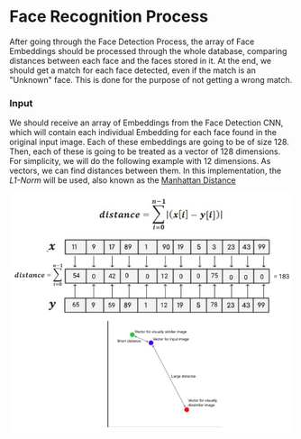 # Face Recognition Process

After going through the Face Detection Process, the array of Face Embeddings should be processed through the whole database, comparing distances between each face and the faces stored in it. At the end, we should get a match for each face detected, even if the match is an "Unknown" face. This is done for the purpose of not getting a wrong match.

### Input

We should receive an array of Embeddings from the Face Detection CNN, which will contain each individual Embedding for each face found in the original input image. Each of these embeddings are going to be of size 128. Then, each of these is going to be treated as a vector of 128 dimensions. For simplicity, we will do the following example with 12 dimensions. As vectors, we can find distances between them. In this implementation, the *L1-Norm* will be used, also known as the <ins>Manhattan Distance</ins>

![Face recognition Diagram](images/face-recon-diagram.jpeg)
